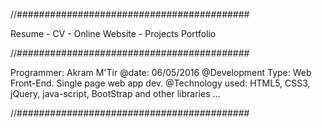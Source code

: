 //##########################################

Resume - CV - Online Website - Projects Portfolio

//##########################################

Programmer: Akram M'Tir
@date: 06/05/2016
@Development Type: Web Front-End. Single page web app dev.
@Technology used: HTML5, CSS3, jQuery, java-script, BootStrap and other libraries ...

//##########################################


